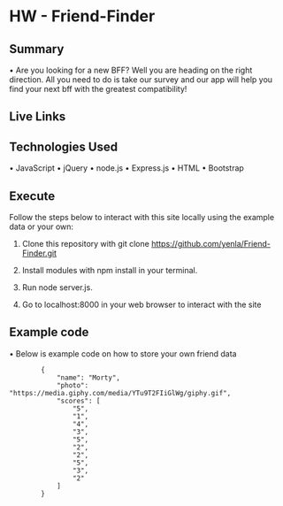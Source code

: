 # HW - Friend-Finder


## Summary

• Are you looking for a new BFF? Well you are heading on the right direction. All you need to do is take our survey and our app will help you find your next bff with the greatest compatibility!

## Live Links

## Technologies Used

• JavaScript
• jQuery
• node.js
• Express.js
• HTML
• Bootstrap

## Execute

Follow the steps below to interact with this site locally using the example data or your own:

1. Clone this repository with git clone https://github.com/yenla/Friend-Finder.git 

2. Install modules with npm install in your terminal.

3. Run node server.js.

4. Go to localhost:8000 in your web browser to interact with the site

## Example code

• Below is example code on how to store your own friend data

			{
				"name": "Morty",
				"photo": "https://media.giphy.com/media/YTu9T2FIiGlWg/giphy.gif",
				"scores": [
					"5",
					"1",
					"4",
					"3",
					"5",
					"2",
					"2",
					"5",
					"3",
					"2"
				]
			}